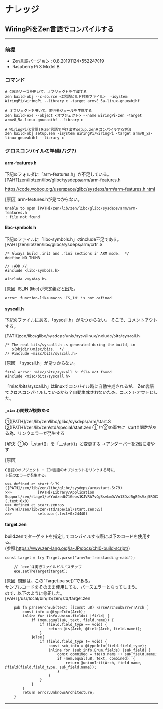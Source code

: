 # ナレッジ

## WiringPiをZen言語でコンパイルする
---

### 前提
* Zen言語バージョン : 0.8.20191124+552247019
* Raspberry Pi 3 Model B

### コマンド
```
# C言語ソースを用いて、オブジェクトを生成する
zen build-obj --c-source <C言語ビルド対象ファイル>  -isystem WiringPi/wiringPi --library c -target armv8_5a-linux-gnueabihf

# オブジェクトを用いて、実行モジュールを生成する
zen build-exe --object <オブジェクト> --name wiringPi-zen -target armv8_5a-linux-gnueabihf --library c

# WiringPi(C言語)をZen言語で呼び出すsetup.zenをコンパイルする方法
zen build-obj setup.zen -isystem WiringPi/wiringPi -target armv8_5a-linux-gnueabihf --library c
```

### クロスコンパイルの準備(バグ?)

#### arm-features.h

下記のフォルダに「arm-features.h」が不足している。
[PAHT]zen/lib/zen/libc/glibc/sysdeps/arm/arm-features.h

https://code.woboq.org/userspace/glibc/sysdeps/arm/arm-features.h.html

[原因]
arm-features.hが見つからない。
```
Unable to open [PATH]/zen/lib/zen/libc/glibc/sysdeps/arm/arm-features.h
: file not found
```

#### libc-symbols.h

下記のファイルに「libc-symbols.h」のinclude不足である。
[PAHT]zen/lib/zen/libc/glibc/sysdeps/arm/crtn.S

```
/* Always build .init and .fini sections in ARM mode.  */
#define NO_THUMB

// ↓ADD //
#include <libc-symbols.h>

#include <sysdep.h>
```

[原因]
IS_IN (libc)が未定義だと出た。
```
error: function-like macro 'IS_IN' is not defined
```

#### syscall.h

下記のファイルにある、「syscall.h」が見つからない。
そこで、コメントアウトする。

[PATH]zen/libc/glibc/sysdeps/unix/sysv/linux/include/bits/syscall.h
```
/* The real bits/syscall.h is generated during the build, in
   $(objdir)/misc/bits.  */
// #include <misc/bits/syscall.h>
```

[原因]
「syscall.h」が見つからない。
```
fatal error: 'misc/bits/syscall.h' file not found
#include <misc/bits/syscall.h>
```
「misc/bits/syscall.h」はlinuxでコンパイル時に自動生成されるが、
Zen言語でクロスコンパイルしているから？自動生成されないため、コメントアウトとした。

#### _start()関数が複数ある

①[PATH]/zen/lib/zen/libc/glibc/sysdeps/arm/start.S
②[PATH]/zen/lib/zen/std/special/start.zen
①と②の両方に_start()関数がある為、リンクエラーが発生する

[解決]
①の「_start()」を「__start()」と変更する
    →アンダーバーを2個に増やす

[原因]
```
C言語のオブジェクト + ZEN言語のオブジェクトをリンクする時に、
下記のエラーが発生する。

>>> defined at start.S:79 ([PATH]/zen/lib/zen/libc/glibc/sysdeps/arm/start.S:79)
>>>            [PATH]/Library/Application Support/zen/stage1/o/YoAzedb71Geos1KJVRA7vQgBsvbmDVVn13DzJ5gB9sVxj5ROCZVUcjO7grQ97sls/Scrt1.o:(.text+0x0)
>>> defined at start.zen:85 ([PATH]/zen/lib/zen/std/special/start.zen:85)
>>>            setup.o:(.text+0x24440)
```
#### target.zen

build.zenでターゲットを指定してコンパイルする際に以下のコードを使用する。  
(参照:https://www.zen-lang.org/ja-JP/docs/ch10-build-script/)

```
const target = try Target.parse("armv7m-freestanding-eabi");

    // `exe`は実行ファイルビルドステップ
    exe.setTheTarget(target);
```
[原因]
問題は、この"Target.parse()"である。  
サンプルコードをそのまま使用しても、パースエラーとなってしまう。  
ので、以下のように修正した。  
[PAHT]/usr/local/bin/lib/zen/std/target.zen
```
    pub fn parseArchSub(text: []const u8) ParseArchSubError!Arch {
        const info = @typeInfo(Arch);
        inline for (info.Union.fields) |field| {
            if (mem.equal(u8, text, field.name)) {
                if (field.field_type == void) {
                    return @is(Arch, @field(Arch, field.name));
                }
            }else{
                if (field.field_type != void) {
                    const sub_info = @typeInfo(field.field_type);
                    inline for (sub_info.Enum.fields) |sub_field| {
                        const combined = field.name ++ sub_field.name;
                        if (mem.equal(u8, text, combined)) {
                            return @unionInit(Arch, field.name, @field(field.field_type, sub_field.name));
                        }
                    }
                }
            }
        }
        return error.UnknownArchitecture;
    }
```

---

